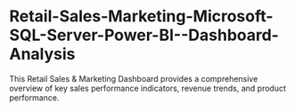 # Retail-Sales-Marketing-Microsoft-SQL-Server-Power-BI--Dashboard-Analysis
This Retail Sales &amp; Marketing Dashboard provides a comprehensive overview of key sales performance indicators, revenue trends, and product performance.
